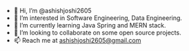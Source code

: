- 👋 Hi, I’m @ashishjoshi2605
- 👀 I’m interested in Software Engineering, Data Engineering.
- 🌱 I’m currently learning Java Spring and MERN stack.
- 💞️ I’m looking to collaborate on some open source projects.
- 📫 Reach me at ashishjoshi2605@gmail.com

<!---
ashishjoshi2605/ashishjoshi2605 is a ✨ special ✨ repository because its `README.md` (this file) appears on your GitHub profile.
You can click the Preview link to take a look at your changes.
--->
